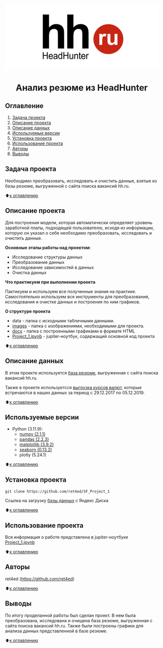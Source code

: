 ![](./images/hh.jpg)
# <center> Анализ резюме из HeadHunter </center>
## Оглавление
1. [Задача проекта](#задача-проекта)
2. [Описание проекта](#описание-проекта)
3. [Описание данных](#описание-данных)
4. [Используемые версии](#используемые-версии)
5. [Установка проекта](#установка-проекта)
6. [Использование проекта](#использование-проекта)
7. [Авторы](#авторы)
8. [Выводы](#выводы)

## Задача проекта
Необходимо преобразовать, исследовать и очистить данные, взятые из базы резюме, выгруженной с сайта поиска вакансий hh.ru.

:arrow_up:[к оглавлению](#Оглавление)

## Описание проекта

Для построения модели, которая автоматически определяет уровень заработной платы, подходящей пользователю, исходя из информации, которую он указал о себе необходимо преобразовать, исследовать и очистить данные.

**Основные этапы работы над проектом:**
* Исследование структуры данных
* Преобразование данных
* Исследование зависимостей в данных
* Очистка данных

**Что практикуем при выполнении проекта**

Пактикуем и используем все полученные знания на практике. Самостоятельно используем все инструменты для преобразования, исследования и очистке данных и построения по ним графиков.

**О структуре проекта**
* data - папка с исходными табличными данными.
* [images](./images/) - папка с изображениями, необходимыми для проекта.
* [docs](./docs/) - папка с построенными графиками в формате HTML
* [Project_1.ipynb](./Project_1.ipynb) - jupiter-ноутбук, содержащий основной код проекта

:arrow_up:[к оглавлению](#Оглавление)

## Описание данных
В этом проекте используется [база резюме](https://drive.google.com/file/d/1Kb78mAWYKcYlellTGhIjPI-bCcKbGuTn/view), выгруженная с сайта поиска вакансий hh.ru.

Также в проекте используетсся [выгрузка курсов валют](https://lms-cdn.skillfactory.ru/assets/courseware/v1/15abf80f45a2f3e93c3274101b451c67/asset-v1:SkillFactory+DSPR-2.0+14JULY2021+type@asset+block/ExchangeRates.zip), которые встречаются в наших данных за период с 29.12.2017 по 05.12.2019.


:arrow_up:[к оглавлению](#Оглавление)

## Используемые версии
* Python (3.11.9):
    * [numpy (2.1.1)](https://numpy.org)
    * [pandas (2.2.3)](https://pandas.pydata.org)
    * [matplotlib (3.9.2)](https://matplotlib.org)
    * [seaborn (0.13.2)](https://seaborn.pydata.org)
    * plotly (5.24.1)

:arrow_up:[к оглавлению](#Оглавление)

## Установка проекта

```
git clone https://github.com/ret4ed/SF_Project_1
```

Ссылка на загрузку [базы данных](https://disk.yandex.ru/d/ZpralNwgExYM-w) с Яндекс Диска

:arrow_up:[к оглавлению](#Оглавление)

## Использование проекта
Вся информация о работе представлена в jupiter-ноутбуке [Project_1.ipynb](./Project_1.ipynb)

:arrow_up:[к оглавлению](#Оглавление)

## Авторы
ret4ed (https://github.com/ret4ed)

:arrow_up:[к оглавлению](#Оглавление)

## Выводы
По итогу проделанной работы был сделан проект. В нем была преобразована, исследована и очищена база резюме, выгруженная с сайта поиска вакансий hh.ru. Также были построены графики для анализа данных представленной в базе резюме.


:arrow_up:[к оглавлению](#Оглавление)
